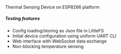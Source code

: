 Thermal Sensing Device on ESP8266 platform

##### Testing features #####
 - Config loading/storing as Json file in LittleFS
 - Initial device configuration using uniform UART CLI
 - Web interface with WebSocket data exchange
 - Non-blocking temperature sensing